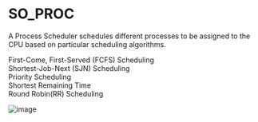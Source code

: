 # SO_PROC



A Process Scheduler schedules different processes to be assigned to the CPU based on particular scheduling algorithms.

First-Come, First-Served (FCFS) Scheduling<br>
Shortest-Job-Next (SJN) Scheduling<br>
Priority Scheduling<br>
Shortest Remaining Time<br>
Round Robin(RR) Scheduling<br>

![image](https://user-images.githubusercontent.com/88283829/211176078-8aedca6e-58c9-49b3-9bc2-f1129610ed0c.png)

